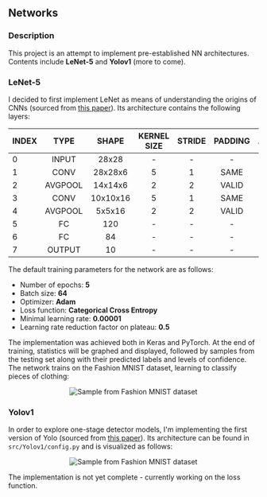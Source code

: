 ## Networks
### Description
This project is an attempt to implement pre-established NN architectures. Contents include **LeNet-5** and **Yolov1** (more to come).

### LeNet-5
I decided to first implement LeNet as means of understanding the origins of CNNs (sourced from [this paper](http://vision.stanford.edu/cs598_spring07/papers/Lecun98.pdf)). Its architecture contains the following layers: <br />

|INDEX|TYPE|SHAPE|KERNEL SIZE|STRIDE|PADDING|ACTIVATION|
|-|:-:|:-:|:-:|:-:|:-:|:-:|
|0|INPUT|28x28|-|-|-|-|
|1|CONV|28x28x6|5|1|SAME|TANH|
|2|AVGPOOL|14x14x6|2|2|VALID|-|
|3|CONV|10x10x16|5|1|SAME|TANH|
|4|AVGPOOL|5x5x16|2|2|VALID|-|
|5|FC|120|-|-|-|TANH|
|6|FC|84|-|-|-|TANH|
|7|OUTPUT|10|-|-|-|SOFTMAX|

The default training parameters for the network are as follows:
- Number of epochs: **5**
- Batch size: **64**
- Optimizer: **Adam**
- Loss function: **Categorical Cross Entropy**
- Minimal learning rate: **0.00001**
- Learning rate reduction factor on plateau: **0.5** <br />

The implementation was achieved both in Keras and PyTorch. At the end of training, statistics will be graphed and displayed, followed by samples from the testing set along with their predicted labels and levels of confidence. The network trains on the Fashion MNIST dataset, learning to classify pieces of clothing: <br />

<p align="center">
  <img src="https://github.com/worthy11/networks/blob/main/img/fashion_mnist.png" alt="Sample from Fashion MNIST dataset"/>
</p>

### Yolov1
In order to explore one-stage detector models, I'm implementing the first version of Yolo (sourced from [this paper](https://www.cv-foundation.org/openaccess/content_cvpr_2016/papers/Redmon_You_Only_Look_CVPR_2016_paper.pdf)). Its architecture can be found in `src/Yolov1/config.py` and is visualized as follows: <br />

<p align="center">
  <img src="https://github.com/worthy11/networks/blob/main/img/yolo_arc.png" alt="Sample from Fashion MNIST dataset"/>
</p>

The implementation is not yet complete - currently working on the loss function.